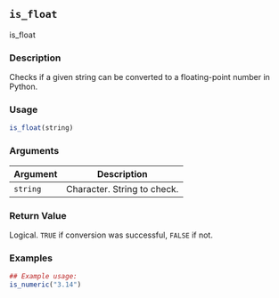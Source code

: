 ## `is_float`

is_float

### Description

Checks if a given string can be converted to a floating-point number in Python.


### Usage

```r
is_float(string)
```

### Arguments

Argument      |Description
------------- |----------------
`string` | Character. String to check.

### Return Value

Logical. `TRUE` if conversion was successful, `FALSE` if not.


### Examples

```r
## Example usage:
is_numeric("3.14")
```

